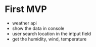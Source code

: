 # First MVP
- weather api
- show the data in console
- user search location in the intput field
- get the humidity, wind, temperature 
